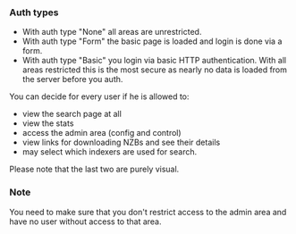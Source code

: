 ### Auth types
* With auth type "None" all areas are unrestricted.
* With auth type "Form" the basic page is loaded and login is done via a form. 
* With auth type "Basic" you login via basic HTTP authentication. With all areas restricted this is the most secure as 
nearly no data is loaded from the server before you auth.

You can decide for every user if he is allowed to:
* view the search page at all
* view the stats
* access the admin area (config and control)
* view links for downloading NZBs and see their details
* may select which indexers are used for search.

Please note that the last two are purely visual.

### Note
You need to make sure that you don't restrict access to the admin area and have no user without access to that area.